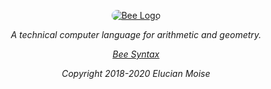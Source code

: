<p align="center">
<a href="https://sagecode.net/bee" target="_blank" align="center" rolle="button">
<img style="border-radius:10px;" src="https://sagecode.net/bee/img/bee.png" alt="Bee Logo" ></img>
</a>
</p>

<p align="center"><i>A technical computer language for arithmetic and geometry.<i/></p>

<p align="center"> <a href="https://sagecode.net/bee/index.html">Bee Syntax</a></p>

<p align="center">
Copyright 2018-2020 Elucian Moise
</p>
